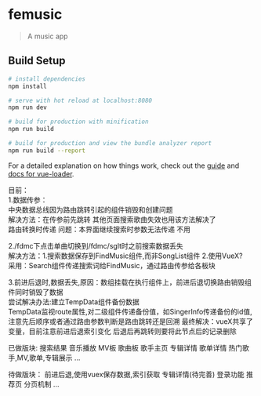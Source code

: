 # femusic

> A music app

## Build Setup

``` bash
# install dependencies
npm install

# serve with hot reload at localhost:8080
npm run dev

# build for production with minification
npm run build

# build for production and view the bundle analyzer report
npm run build --report
```

For a detailed explanation on how things work, check out the [guide](http://vuejs-templates.github.io/webpack/) and [docs for vue-loader](http://vuejs.github.io/vue-loader).


目前：  
1.数据传参：  
中央数据总线因为路由跳转引起的组件销毁和创建问题  
解决方法：在传参前先跳转 其他页面搜索歌曲失效也用该方法解决了  
路由转换时传递 问题：本界面继续搜索时参数无法传递 不用

2./fdmc下点击单曲切换到/fdmc/sglt时之前搜索数据丢失  
解决方法：1.搜索数据保存到FindMusic组件,而非SongList组件  2.使用VueX?  
 采用：Search组件传递搜索词给FindMusic，通过路由传参给各板块  

3.前进后退时,数据丢失,原因：数组挂载在执行组件上，前进后退切换路由销毁组件同时销毁了数据  
尝试解决办法:建立TempData组件备份数据  
TempData监视route属性,对二级组件传递备份值，如SingerInfo传递备份的id值,  
注意先后顺序或者通过路由参数判断是路由跳转还是回溯
最终解决：vueX共享了变量，目前注意前进后退索引变化
后退后再跳转则要将此节点后的记录删除

已做版块:
搜索结果
音乐播放
MV板
歌曲板
歌手主页
专辑详情
歌单详情
热门歌手,MV,歌单,专辑展示
...

待做版块：
前进后退,使用vuex保存数据,索引获取
专辑详情(待完善)
登录功能
推荐页
分页机制
...
